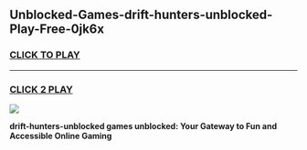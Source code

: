 
## Unblocked-Games-drift-hunters-unblocked-Play-Free-0jk6x
<h3>
<a href="https://premium76.site?title=drift-hunters-unblocked&ref=18A1">CLICK TO PLAY</a></h3>
<hr>

<h3>
<a href="https://premium76.site?title=drift-hunters-unblocked&ref=18A1">CLICK 2 PLAY</a>
  
</h3>

<a href="https://premium76.site?title=drift-hunters-unblocked&ref=18A1"><img src="https://clearcache.store/games.png"></a>


**drift-hunters-unblocked games unblocked: Your Gateway to Fun and Accessible Online Gaming**
